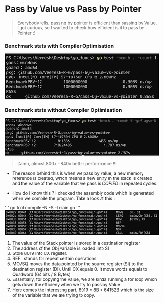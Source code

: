 # Pass by Value vs Pass by Pointer

> Everybody tells, passing by pointer is efficient than passing by Value. I got curious, so I wanted to check how efficient is it to pass by Pointer :)

### Benchmark stats with Compiler Optimisation

![alt text](image.png)

### Benchmark stats without Compiler Optimisation

![alt text](image-1.png)

> Damn, almost 800x - 840x better performance !!!

- The reason behind this is when we pass by value, a new memory reference is created, which means a new entry in the stack is created and the value of the variable that we pass is _COPIED_ in repeated cycles.

- How do I know this ? I checked the assembly code which is generated when we compile the program. Take a look at this :

'''
go tool compile -N -S -l main.go
'''
![alt text](image-2.png)

1. The value of the Stack pointer is stored in a destination register
2. The address of the Obj variable is loaded into SI
3. Store 8019 into CX register.
4. REP : stands for repeat certain operations
5. MOVSQ moves the data pointed by the source register (SI) to the destination register (DI). Until CX equals 0. It move words equals to Quadword (64 bits / 8 Bytes)
6. Essentially, for copying the value, we are kinda running a for loop which gets down the efficieny when we try to pass by Value
7. Here comes the interesting part, 8019 \* 8B = 64152B which is the size of the variable that we are trying to copy.
